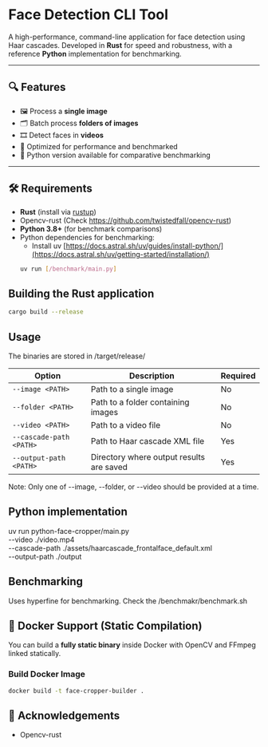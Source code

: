 # Face Detection CLI Tool

A high-performance, command-line application for face detection using Haar cascades. Developed in **Rust** for speed and robustness, with a reference **Python** implementation for benchmarking.

---

## 🔍 Features

- 🖼️ Process a **single image**
- 🗂️ Batch process **folders of images**
- 🎞️ Detect faces in **videos**
- 🚀 Optimized for performance and benchmarked
- 🐍 Python version available for comparative benchmarking

---

## 🛠️ Requirements

- **Rust** (install via [rustup](https://rustup.rs))
- Opencv-rust (Check https://github.com/twistedfall/opencv-rust)
- **Python 3.8+** (for benchmark comparisons)
- Python dependencies for benchmarking:
  - Install uv [https://docs.astral.sh/uv/guides/install-python/](https://docs.astral.sh/uv/getting-started/installation/)
  ```bash
  uv run [/benchmark/main.py]
  ```

## Building the Rust application

```bash
cargo build --release
```

## Usage

The binaries are stored in /target/release/

| Option                  | Description                              | Required |
| ----------------------- | ---------------------------------------- | -------- |
| `--image <PATH>`        | Path to a single image                   | No       |
| `--folder <PATH>`       | Path to a folder containing images       | No       |
| `--video <PATH>`        | Path to a video file                     | No       |
| `--cascade-path <PATH>` | Path to Haar cascade XML file            | Yes      |
| `--output-path <PATH>`  | Directory where output results are saved | Yes      |

Note: Only one of --image, --folder, or --video should be provided at a time.

## Python implementation

uv run python-face-cropper/main.py \
 --video ./video.mp4 \
 --cascade-path ./assets/haarcascade_frontalface_default.xml \
 --output-path ./output

## Benchmarking

Uses hyperfine for benchmarking. Check the /benchmakr/benchmark.sh

## 🐳 Docker Support (Static Compilation)

You can build a **fully static binary** inside Docker with OpenCV and FFmpeg linked statically.

### Build Docker Image

```bash
docker build -t face-cropper-builder .
```

## 🙌 Acknowledgements

- Opencv-rust
